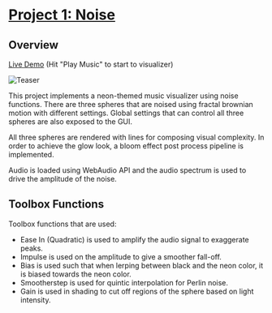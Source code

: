 # [Project 1: Noise](https://github.com/CIS-566-Fall-2022/hw01-fireball-base)

## Overview

[Live Demo](https://www.wuwayne.com/fireball-base/) (Hit "Play Music" to start to visualizer)

![Teaser](img/neon.gif)

This project implements a neon-themed music visualizer using noise functions.
There are three spheres that are noised using fractal brownian motion with different settings.
Global settings that can control all three spheres are also exposed to the GUI.

All three spheres are rendered with lines for composing visual complexity.
In order to achieve the glow look, a bloom effect post process pipeline is implemented.

Audio is loaded using WebAudio API and the audio spectrum is used to drive the amplitude of the noise.

## Toolbox Functions

Toolbox functions that are used:

* Ease In (Quadratic) is used to amplify the audio signal to exaggerate peaks.
* Impulse is used on the amplitude to give a smoother fall-off.
* Bias is used such that when lerping between black and the neon color, it is biased towards the neon color.
* Smootherstep is used for quintic interpolation for Perlin noise.
* Gain is used in shading to cut off regions of the sphere based on light intensity.
